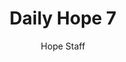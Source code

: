 ---
image: /assets/img/daily-hope-default-artwork.png
title: Daily Hope 7
number: 7
categories:
  - Daily Hope
author: Hope Staff
notes: Daily Hope 7
embed: >-
  <iframe style="border-radius:12px" src="https://open.spotify.com/embed/episode/5yiUMLO3c4pl5uvO1gypll?utm_source=generator" width="100%" height="352" frameBorder="0" allowfullscreen="" allow="autoplay; clipboard-write; encrypted-media; fullscreen; picture-in-picture" loading="lazy"></iframe>
---